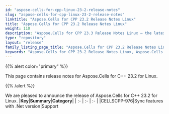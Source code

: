 ```yaml
---
id: "aspose-cells-for-cpp-linux-23-2-release-notes"
slug: "aspose-cells-for-cpp-linux-23-2-release-notes"
linktitle: "Aspose.Cells for CPP 23.2 Release Notes Linux"
title: "Aspose.Cells for CPP 23.2 Release Notes Linux"
weight: 110
description: "Aspose.Cells for CPP 23.3 Release Notes Linux – the latest enhancements, new features, and fixes."
type: "repository"
layout: "release"
family_listing_page_title: "Aspose.Cells for CPP 23.2 Release Notes Linux"
keywords: "Aspose.Cells for CPP 23.2 Release Notes Linux, Aspose.Cells for CPP 23.2 Linux updates and fixes"
---
```


{{% alert color="primary" %}}

This page contains release notes for Aspose.Cells for C++ 23.2 for Linux.

{{% /alert %}}

We are pleased to announce the release of Aspose.Cells for C++ 23.2 for Linux.
|**Key**|**Summary**|**Category**|
| :- | :- | :- |
|CELLSCPP-976|Sync features with .Net version|Support
